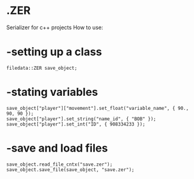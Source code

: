 # .ZER
Serializer for c++ projects 
How to use:
# -setting up a class
    filedata::ZER save_object;


# -stating variables
	save_object["player"]["movement"].set_float("variable_name", { 90., 90, 90 });
	save_object["player"].set_string("name_id", { "BOB" });
	save_object["player"].set_int("ID", { 908334233 });

# -save and load files
	save_object.read_file_cntx("save.zer");
	save_object.save_file(save_object, "save.zer");
